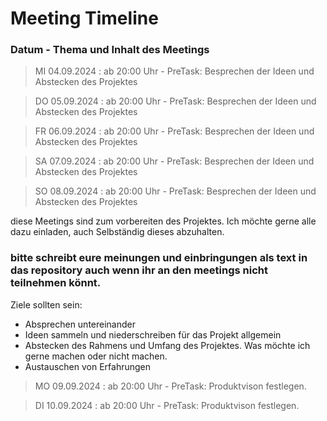 # Meeting Timeline
### Datum - Thema und Inhalt des Meetings

> MI 04.09.2024 : ab 20:00 Uhr - PreTask: Besprechen der Ideen und Abstecken des Projektes

> DO 05.09.2024 : ab 20:00 Uhr - PreTask: Besprechen der Ideen und Abstecken des Projektes

> FR 06.09.2024 : ab 20:00 Uhr - PreTask: Besprechen der Ideen und Abstecken des Projektes

> SA 07.09.2024 : ab 20:00 Uhr - PreTask: Besprechen der Ideen und Abstecken des Projektes

> SO 08.09.2024 : ab 20:00 Uhr - PreTask: Besprechen der Ideen und Abstecken des Projektes

diese Meetings sind zum vorbereiten des Projektes. Ich möchte gerne alle dazu einladen, auch Selbständig dieses abzuhalten.


### bitte schreibt eure meinungen und einbringungen als text in das repository auch wenn ihr an den meetings nicht teilnehmen könnt.

Ziele sollten sein:
  - Absprechen untereinander
  - Ideen sammeln und niederschreiben für das Projekt allgemein
  - Abstecken des Rahmens und Umfang des Projektes. Was möchte ich gerne machen oder nicht machen.
  - Austauschen von Erfahrungen

> MO 09.09.2024 : ab 20:00 Uhr - PreTask: Produktvison festlegen.

> DI 10.09.2024 : ab 20:00 Uhr - PreTask: Produktvison festlegen.
